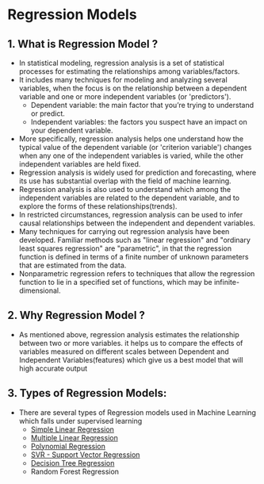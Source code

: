 # Regression Models

## 1. What is Regression Model ?
- In statistical modeling, regression analysis is a set of statistical processes for estimating the relationships among variables/factors.
- It includes many techniques for modeling and analyzing several variables, when the focus is on the relationship between a dependent variable and one or more independent variables (or 'predictors').
	- Dependent variable: the main factor that you’re trying to understand or predict.
	- Independent variables: the factors you suspect have an impact on your dependent variable.
- More specifically, regression analysis helps one understand how the typical value of the dependent variable (or 'criterion variable') changes when any one of the independent variables is varied, while the other independent variables are held fixed.
- Regression analysis is widely used for prediction and forecasting, where its use has substantial overlap with the field of machine learning.
- Regression analysis is also used to understand which among the independent variables are related to the dependent variable, and to explore the forms of these relationships(trends).
- In restricted circumstances, regression analysis can be used to infer causal relationships between the independent and dependent variables.
- Many techniques for carrying out regression analysis have been developed. Familiar methods such as "linear regression" and "ordinary least squares regression" are "parametric", in that the regression function is defined in terms of a finite number of unknown parameters that are estimated from the data.
- Nonparametric regression refers to techniques that allow the regression function to lie in a specified set of functions, which may be infinite-dimensional.

## 2. Why Regression Model ?
- As mentioned above, regression analysis estimates the relationship between two or more variables. it helps us to compare the effects of variables measured on different scales between Dependent and Independent Variables(features) which give us a best model that will high accurate output

## 3. Types of Regression Models:
- There are several types of Regression models used in Machine Learning which falls under supervised learning
	- [Simple Linear Regression](https://github.com/ManikandanJeyabal/Machine-Learning-101/tree/master/3-Regression%20Models/Simple%20Linear%20Regression#simple-linear-regression)
	- [Multiple Linear Regression](https://github.com/ManikandanJeyabal/Machine-Learning-101/tree/master/3-Regression%20Models/Multi%20Linear%20Regression#multi-linear-regression)
	- [Polynomial Regression](https://github.com/ManikandanJeyabal/Machine-Learning-101/tree/master/3-Regression%20Models/Polynomial%20Regression#polynomial-regression)
	- [SVR - Support Vector Regression](https://github.com/ManikandanJeyabal/Machine-Learning-101/tree/master/3-Regression%20Models/Support%20Vector%20Machine/ReadMe.md#svr---support-vector-regression)
	- [Decision Tree Regression](https://github.com/ManikandanJeyabal/Machine-Learning-101/tree/master/3-Regression%20Models/Decision%20Trees#decision-tree-regression)
	- Random Forest Regression
